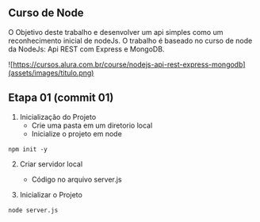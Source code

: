## Curso de Node

O Objetivo deste trabalho e desenvolver um api simples como um reconhecimento inicial de nodeJs. O trabalho é baseado no curso de 
node da NodeJs: Api REST com Express e MongoDB.

![https://cursos.alura.com.br/course/nodejs-api-rest-express-mongodb](assets/images/titulo.png)

## Etapa 01 (commit 01)

1. Inicialização do Projeto
    - Crie uma pasta em um diretorio local
    - Inicialize o projeto em node
```
npm init -y
```

2. Criar servidor local
    - Código no arquivo server.js

3. Inicializar o Projeto
```
node server.js
```
